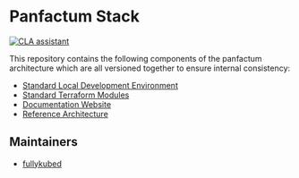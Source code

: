 # Panfactum Stack

[![CLA assistant](https://cla-assistant.io/readme/badge/Panfactum/stack)](https://cla-assistant.io/Panfactum/stack)


This repository contains the following components of the panfactum architecture which are all versioned
together to ensure internal consistency:

- [Standard Local Development Environment](packages/nix/mkDevShells)
- [Standard Terraform Modules](packages/terraform)
- [Documentation Website](packages/website)
- [Reference Architecture](packages/reference)

## Maintainers

- [fullykubed](https://github.com/fullykubed)